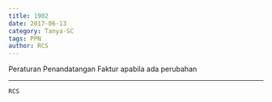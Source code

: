 ```yaml
---
title: 1902
date: 2017-06-13
category: Tanya-SC
tags: PPN
author: RCS
---
```


Peraturan Penandatangan Faktur apabila ada perubahan

---



`RCS`
